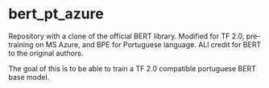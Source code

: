 # bert_pt_azure

Repository with a clone of the official BERT library. Modified for TF 2.0, pre-training on MS Azure, and BPE for Portuguese language. ALl credit for BERT to the original authors.

The goal of this is to be able to train a TF 2.0 compatible portuguese BERT base model.
